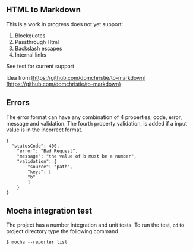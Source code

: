 
## HTML to Markdown 

This is a work in progress does not yet support:

1. Blockquotes
2. Passthrough Html
3. Backslash escapes
4. Internal links

See test for current support


Idea from [https://github.com/domchristie/to-markdown](https://github.com/domchristie/to-markdown)


## Errors

The error format can have any combination of 4 properties; code, error, message and validation. The fourth property validation, is added if a input value is in the incorrect format. 
    
    {
      "statusCode": 400,
  		"error": "Bad Request",
  		"message": "the value of b must be a number",
  		"validation": {
    		"source": "path",
    		"keys": [
      		"b"
    		]
  		}
	}



## Mocha integration test
The project has a number integration and unit tests. To run the test, `cd` to project directory type the following command

    $ mocha --reporter list




